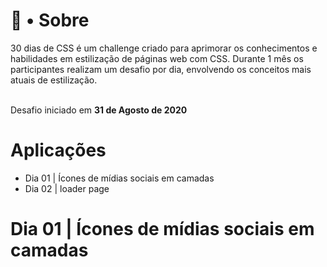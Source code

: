 <h1>📒 • Sobre</h1>
30 dias de CSS é um challenge criado para aprimorar os conhecimentos e habilidades em estilização de páginas web com CSS. Durante 1 mês os participantes realizam um desafio por dia, envolvendo os conceitos mais atuais de estilização. <br><br>

Desafio iniciado em **31 de Agosto de 2020**


<h1>Aplicações</h1>

<ul>
  <li>Dia 01 | Ícones de mídias sociais em camadas</li>
  <li>Dia 02 | loader page</li>
</ul>


<h1>Dia 01 | Ícones de mídias sociais em camadas</h1>





